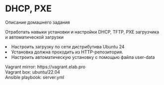 <h1>DHCP, PXE</h1>
<p>Описание домашнего задания</p>
<p>Отработать навыки установки и настройки DHCP, TFTP, PXE загрузчика и автоматической загрузки</p>
<nl>
<li>Настроить загрузку по сети дистрибутива Ubuntu 24</li>
<li>Установка должна проходить из HTTP-репозитория.</li>
<li>Настроить автоматическую установку c помощью файла user-data</li>
</nl>
<p>
Vagrant mirror: https://vagrant.elab.pro<br>
Vagrant box: ubuntu/22.04<br>
Ansible playbook: server.yml <br>
</p>

